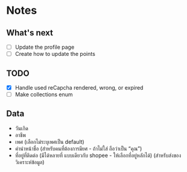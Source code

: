 # Notes

## What's next

- [ ] Update the profile page
- [ ] Create how to update the points

## TODO

- [x] Handle used reCapcha rendered, wrong, or expired
- [ ] Make collections enum

## Data

- วันเกิด
- อาชีพ
- เพศ (เลือกไม่ระบุเพศเป็น default)
- คำนำหน้าชื่อ (สำหรับคนที่ต้องการมียศ - ถ้าไม่ใส่ ถือว่าเป็น “คุณ”)
- ที่อยู่ที่ติดต่อ (มีได้หลายที่ แบบเดียวกับ shopee - ให้เลือกที่อยู่หลักได้) (สำหรับส่งของ วิเคราะห์ข้อมูล)
